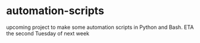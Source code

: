 # automation-scripts
upcoming project to make some automation scripts in Python and Bash. ETA the second Tuesday of next week

